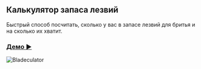 ## Калькулятор запаса лезвий

Быстрый способ посчитать, сколько у вас в запасе лезвий для бритья и на сколько их хватит.

### [Демо ▶](https://htmlpreview.github.io/?https://github.com/bosha13/bladeculator/blob/main/bladeculator.html)

![Bladeculator](https://github.com/user-attachments/assets/e18532ec-d26a-47ea-ac30-3df16ff6265b)
